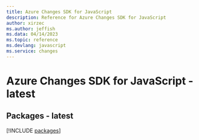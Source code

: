 ```yaml
---
title: Azure Changes SDK for JavaScript
description: Reference for Azure Changes SDK for JavaScript
author: xirzec
ms.author: jeffish
ms.data: 04/14/2023
ms.topic: reference
ms.devlang: javascript
ms.service: changes
---
```

# Azure Changes SDK for JavaScript - latest
## Packages - latest
[!INCLUDE [packages](changes-index.md)]